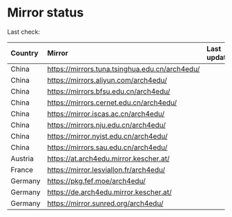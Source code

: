 <script src="./time.js"></script>
# Mirror status
Last check: <script type="text/javascript">localize(1712960074.1744566);</script>

|Country|Mirror|Last update|
|:------|:-----|:----------|
|China|https://mirrors.tuna.tsinghua.edu.cn/arch4edu/|<script type="text/javascript">localize(1712946677);</script>|
|China|https://mirrors.aliyun.com/arch4edu/|<script type="text/javascript">localize(1712946677);</script>|
|China|https://mirrors.bfsu.edu.cn/arch4edu/|<script type="text/javascript">localize(1712903714);</script>|
|China|https://mirrors.cernet.edu.cn/arch4edu/|<script type="text/javascript">localize(1712946677);</script>|
|China|https://mirror.iscas.ac.cn/arch4edu/|<script type="text/javascript">localize(1712903714);</script>|
|China|https://mirrors.nju.edu.cn/arch4edu/|<script type="text/javascript">localize(1712860396);</script>|
|China|https://mirror.nyist.edu.cn/arch4edu/|<script type="text/javascript">localize(1712946677);</script>|
|China|https://mirrors.sau.edu.cn/arch4edu/|<script type="text/javascript">localize(1712946677);</script>|
|Austria|https://at.arch4edu.mirror.kescher.at/|<script type="text/javascript">localize(1712946677);</script>|
|France|https://mirror.lesviallon.fr/arch4edu/|<script type="text/javascript">localize(1712903714);</script>|
|Germany|https://pkg.fef.moe/arch4edu/|<script type="text/javascript">localize(1712946677);</script>|
|Germany|https://de.arch4edu.mirror.kescher.at/|<script type="text/javascript">localize(1712946677);</script>|
|Germany|https://mirror.sunred.org/arch4edu/|<script type="text/javascript">localize(1712946677);</script>|

<script src="./tablefilter/tablefilter.js"></script>
<script src="./table.js"></script>